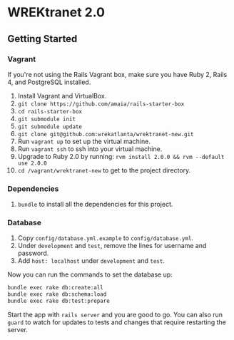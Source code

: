 # WREKtranet 2.0

## Getting Started

### Vagrant

If you're not using the Rails Vagrant box, make sure you have Ruby 2, Rails 4, and PostgreSQL installed.

1. Install Vagrant and VirtualBox.
2. `git clone https://github.com/amaia/rails-starter-box`
3. `cd rails-starter-box`
4. `git submodule init`
5. `git submodule update`
6. `git clone git@github.com:wrekatlanta/wrektranet-new.git`
7. Run `vagrant up` to set up the virtual machine.
8. Run `vagrant ssh` to ssh into your virtual machine.
9. Upgrade to Ruby 2.0 by running: `rvm install 2.0.0 && rvm --default use 2.0.0`
10. `cd /vagrant/wrektranet-new` to get to the project directory.

### Dependencies

1. `bundle` to install all the dependencies for this project.

### Database

1. Copy `config/database.yml.example` to `config/database.yml`.
2. Under `development` and `test`, remove the lines for username and 
   password.
3. Add `host: localhost` under `development` and `test`.

Now you can run the commands to set the database up:

```bash
bundle exec rake db:create:all
bundle exec rake db:schema:load
bundle exec rake db:test:prepare
```

Start the app with `rails server` and you are good to go. You can also run `guard` to watch for updates to tests and changes that require restarting the server.
